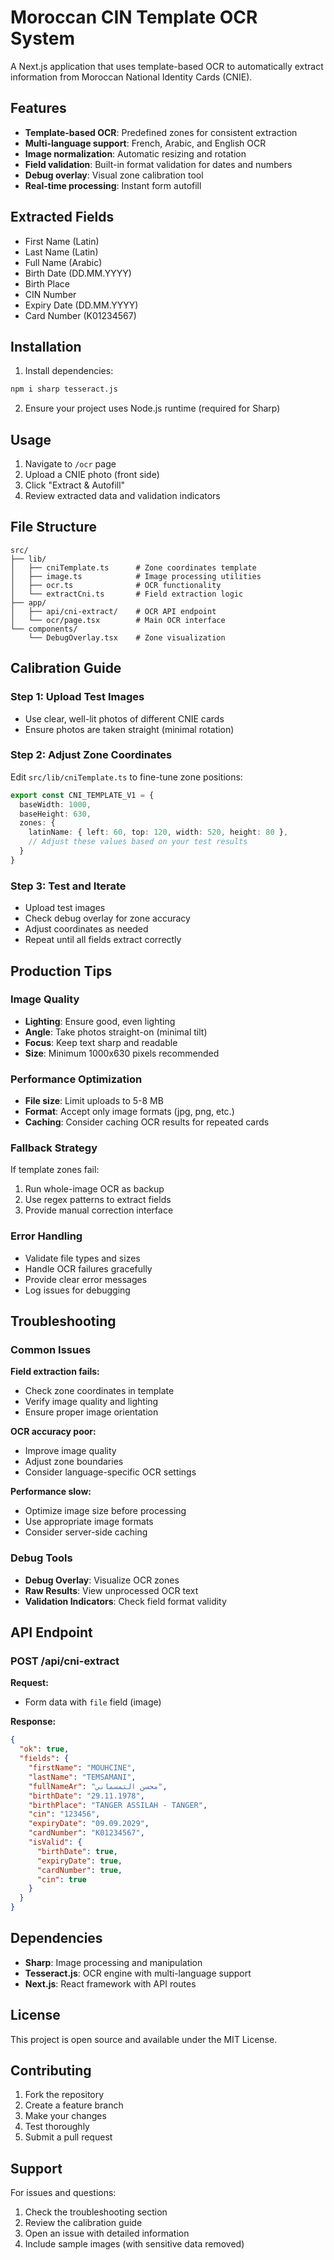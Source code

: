 # Moroccan CIN Template OCR System

A Next.js application that uses template-based OCR to automatically extract information from Moroccan National Identity Cards (CNIE).

## Features

- **Template-based OCR**: Predefined zones for consistent extraction
- **Multi-language support**: French, Arabic, and English OCR
- **Image normalization**: Automatic resizing and rotation
- **Field validation**: Built-in format validation for dates and numbers
- **Debug overlay**: Visual zone calibration tool
- **Real-time processing**: Instant form autofill

## Extracted Fields

- First Name (Latin)
- Last Name (Latin) 
- Full Name (Arabic)
- Birth Date (DD.MM.YYYY)
- Birth Place
- CIN Number
- Expiry Date (DD.MM.YYYY)
- Card Number (K01234567)

## Installation

1. Install dependencies:
```bash
npm i sharp tesseract.js
```

2. Ensure your project uses Node.js runtime (required for Sharp)

## Usage

1. Navigate to `/ocr` page
2. Upload a CNIE photo (front side)
3. Click "Extract & Autofill"
4. Review extracted data and validation indicators

## File Structure

```
src/
├── lib/
│   ├── cniTemplate.ts      # Zone coordinates template
│   ├── image.ts            # Image processing utilities
│   ├── ocr.ts              # OCR functionality
│   └── extractCni.ts       # Field extraction logic
├── app/
│   ├── api/cni-extract/    # OCR API endpoint
│   └── ocr/page.tsx        # Main OCR interface
└── components/
    └── DebugOverlay.tsx    # Zone visualization
```

## Calibration Guide

### Step 1: Upload Test Images
- Use clear, well-lit photos of different CNIE cards
- Ensure photos are taken straight (minimal rotation)

### Step 2: Adjust Zone Coordinates
Edit `src/lib/cniTemplate.ts` to fine-tune zone positions:

```typescript
export const CNI_TEMPLATE_V1 = {
  baseWidth: 1000,
  baseHeight: 630,
  zones: {
    latinName: { left: 60, top: 120, width: 520, height: 80 },
    // Adjust these values based on your test results
  }
}
```

### Step 3: Test and Iterate
- Upload test images
- Check debug overlay for zone accuracy
- Adjust coordinates as needed
- Repeat until all fields extract correctly

## Production Tips

### Image Quality
- **Lighting**: Ensure good, even lighting
- **Angle**: Take photos straight-on (minimal tilt)
- **Focus**: Keep text sharp and readable
- **Size**: Minimum 1000x630 pixels recommended

### Performance Optimization
- **File size**: Limit uploads to 5-8 MB
- **Format**: Accept only image formats (jpg, png, etc.)
- **Caching**: Consider caching OCR results for repeated cards

### Fallback Strategy
If template zones fail:
1. Run whole-image OCR as backup
2. Use regex patterns to extract fields
3. Provide manual correction interface

### Error Handling
- Validate file types and sizes
- Handle OCR failures gracefully
- Provide clear error messages
- Log issues for debugging

## Troubleshooting

### Common Issues

**Field extraction fails:**
- Check zone coordinates in template
- Verify image quality and lighting
- Ensure proper image orientation

**OCR accuracy poor:**
- Improve image quality
- Adjust zone boundaries
- Consider language-specific OCR settings

**Performance slow:**
- Optimize image size before processing
- Use appropriate image formats
- Consider server-side caching

### Debug Tools

- **Debug Overlay**: Visualize OCR zones
- **Raw Results**: View unprocessed OCR text
- **Validation Indicators**: Check field format validity

## API Endpoint

### POST /api/cni-extract

**Request:**
- Form data with `file` field (image)

**Response:**
```json
{
  "ok": true,
  "fields": {
    "firstName": "MOUHCINE",
    "lastName": "TEMSAMANI",
    "fullNameAr": "محسن التمسماني",
    "birthDate": "29.11.1978",
    "birthPlace": "TANGER ASSILAH - TANGER",
    "cin": "123456",
    "expiryDate": "09.09.2029",
    "cardNumber": "K01234567",
    "isValid": {
      "birthDate": true,
      "expiryDate": true,
      "cardNumber": true,
      "cin": true
    }
  }
}
```

## Dependencies

- **Sharp**: Image processing and manipulation
- **Tesseract.js**: OCR engine with multi-language support
- **Next.js**: React framework with API routes

## License

This project is open source and available under the MIT License.

## Contributing

1. Fork the repository
2. Create a feature branch
3. Make your changes
4. Test thoroughly
5. Submit a pull request

## Support

For issues and questions:
1. Check the troubleshooting section
2. Review the calibration guide
3. Open an issue with detailed information
4. Include sample images (with sensitive data removed)








